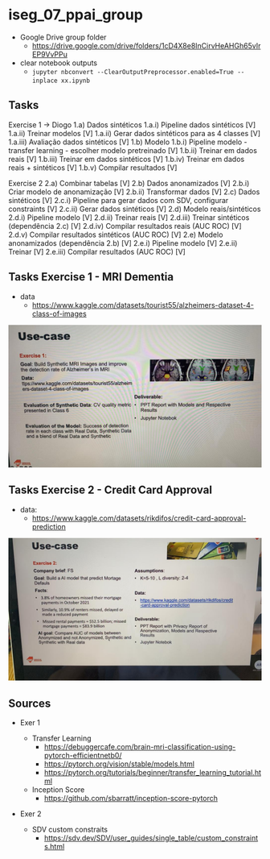 # iseg_07_ppai_group

- Google Drive group folder
  - https://drive.google.com/drive/folders/1cD4X8e8InCirvHeAHGh65vIrEP9VvPPu
- clear notebook outputs
  - `jupyter nbconvert --ClearOutputPreprocessor.enabled=True --inplace xx.ipynb`

## Tasks
Exercise 1 -> Diogo
 1.a) Dados sintéticos
   1.a.i) Pipeline dados sintéticos [V]
   1.a.ii) Treinar modelos [V]
   1.a.ii) Gerar dados sintéticos para as 4 classes [V]
   1.a.iii) Avaliação dados sintéticos [V]
 1.b) Modelo
   1.b.i) Pipeline modelo - transfer learning - escolher modelo pretreinado [V]
   1.b.ii) Treinar em dados reais [V]
   1.b.iii) Treinar em dados sintéticos [V]
   1.b.iv) Treinar em dados reais + sintéticos [V]
   1.b.v) Compilar resultados [V]

Exercise 2
 2.a) Combinar tabelas [V]
 2.b) Dados anonamizados [V]
   2.b.i) Criar modelo de anonamização [V]
   2.b.ii) Transformar dados [V]
 2.c) Dados sintéticos [V]
   2.c.i) Pipeline para gerar dados com SDV, configurar constraints [V]
   2.c.ii) Gerar dados sintéticos [V]
 2.d) Modelo reais/sintéticos
   2.d.i) Pipeline modelo [V]
   2.d.ii) Treinar reais [V]
   2.d.iii) Treinar sintéticos (dependência 2.c) [V]
   2.d.iv) Compilar resultados reais (AUC ROC) [V]
   2.d.v) Compilar resultados sintéticos (AUC ROC) [V]
 2.e) Modelo anonamizados (dependência 2.b) [V]
   2.e.i) Pipeline modelo [V]
   2.e.ii) Treinar [V]
   2.e.iii) Compilar resultados (AUC ROC) [V]



## Tasks Exercise 1 - MRI Dementia
- data
  - https://www.kaggle.com/datasets/tourist55/alzheimers-dataset-4-class-of-images

![](ppai_group_01.jpeg)

## Tasks Exercise 2 - Credit Card Approval
- data:
  - https://www.kaggle.com/datasets/rikdifos/credit-card-approval-prediction

![](ppai_group_02.jpeg)


## Sources

- Exer 1
  - Transfer Learning
    - https://debuggercafe.com/brain-mri-classification-using-pytorch-efficientnetb0/
    - https://pytorch.org/vision/stable/models.html
    - https://pytorch.org/tutorials/beginner/transfer_learning_tutorial.html
  - Inception Score
    - https://github.com/sbarratt/inception-score-pytorch
    
- Exer 2
  - SDV custom constraits
    - https://sdv.dev/SDV/user_guides/single_table/custom_constraints.html
